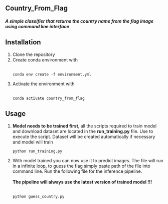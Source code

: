 ## Country_From_Flag

##### A simple classifier that returns the country name from the flag image using command line interface


## Installation
<ol>
<li>Clone the repository  
</li> 
<li>Create conda environment with <br><br>

    
    conda env create -f environment.yml
    
<li>Activate the environment with<br><br>
    
    conda activate country_from_flag
</li>
</ol>

## Usage
<ol>
<li> <b>Model needs to be trained first</b>, all the scripts required to train model and download dataset are located in the <b>run_training.py</b> file.  
Use to execute the script. Dataset will be created automatically if necessary and model will train

    python run_training.py
</li>
<li>With model trained you can now use it to predict images.  
The file will run in a infinite loop, to guess the flag simply paste path of the file into command line. Run the following file for the inference pipeline.<br><br><b>The pipeline will always use the latest version of trained model !!!</b><br><br>
    
    python guess_country.py
</li>

